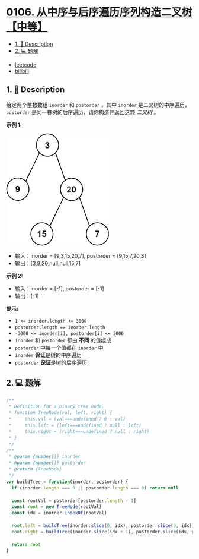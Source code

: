 # [0106. 从中序与后序遍历序列构造二叉树【中等】](https://github.com/Tdahuyou/leetcode/tree/main/0106.%20%E4%BB%8E%E4%B8%AD%E5%BA%8F%E4%B8%8E%E5%90%8E%E5%BA%8F%E9%81%8D%E5%8E%86%E5%BA%8F%E5%88%97%E6%9E%84%E9%80%A0%E4%BA%8C%E5%8F%89%E6%A0%91%E3%80%90%E4%B8%AD%E7%AD%89%E3%80%91)

<!-- region:toc -->
- [1. 📝 Description](#1--description-24)
- [2. 💻 题解](#2--题解-1)
<!-- endregion:toc -->
- [leetcode](https://leetcode.cn/problems/construct-binary-tree-from-inorder-and-postorder-traversal)
- [bilibili](https://www.bilibili.com/video/BV1DivNejEb1/)

## 1. 📝 Description

给定两个整数数组 `inorder` 和 `postorder` ，其中 `inorder` 是二叉树的中序遍历， `postorder` 是同一棵树的后序遍历，请你构造并返回这颗 _二叉树_ 。

**示例 1:**

![](assets/2024-09-25-16-55-37.png)

- 输入：inorder = [9,3,15,20,7], postorder = [9,15,7,20,3]
- 输出：[3,9,20,null,null,15,7]

**示例 2:**

- 输入：inorder = [-1], postorder = [-1]
- 输出：[-1]

**提示:**

- `1 <= inorder.length <= 3000`
- `postorder.length == inorder.length`
- `-3000 <= inorder[i], postorder[i] <= 3000`
- `inorder` 和 `postorder` 都由 **不同** 的值组成
- `postorder` 中每一个值都在 `inorder` 中
- `inorder` **保证**是树的中序遍历
- `postorder` **保证**是树的后序遍历

## 2. 💻 题解

```javascript
/**
 * Definition for a binary tree node.
 * function TreeNode(val, left, right) {
 *     this.val = (val===undefined ? 0 : val)
 *     this.left = (left===undefined ? null : left)
 *     this.right = (right===undefined ? null : right)
 * }
 */
/**
 * @param {number[]} inorder
 * @param {number[]} postorder
 * @return {TreeNode}
 */
var buildTree = function(inorder, postorder) {
  if (inorder.length === 0 || postorder.length === 0) return null

  const rootVal = postorder[postorder.length - 1]
  const root = new TreeNode(rootVal)
  const idx = inorder.indexOf(rootVal)

  root.left = buildTree(inorder.slice(0, idx), postorder.slice(0, idx))
  root.right = buildTree(inorder.slice(idx + 1), postorder.slice(idx, postorder.length - 1))

  return root
}
```






